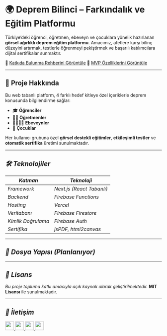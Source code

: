 # 🌍 Deprem Bilinci – Farkındalık ve Eğitim Platformu

Türkiye’deki öğrenci, öğretmen, ebeveyn ve çocuklara yönelik hazırlanan **görsel ağırlıklı deprem eğitim platformu**.
Amacımız, afetlere karşı bilinç düzeyini artırmak, testlerle öğrenmeyi pekiştirmek ve başarılı katılımcılara dijital sertifikalar sunmaktır.

🔗 [Katkıda Bulunma Rehberini Görüntüle](./KatkıdaBulunmaRehberi.md)
🔗 [MVP Özelliklerini Görüntüle](./MVP.md)


---

## 📌 Proje Hakkında

Bu web tabanlı platform, 4 farklı hedef kitleye özel içeriklerle deprem konusunda bilgilendirme sağlar:

* 🎓 **Öğrenciler**
* 👩‍🏫 **Öğretmenler**
* 👨‍👩‍👧‍👦 **Ebeveynler**
* 🧒 **Çocuklar**

Her kullanıcı grubuna özel **görsel destekli eğitimler**, **etkileşimli testler** ve **otomatik sertifika** üretimi sunulmaktadır.

---

## *🛠️ Teknolojiler*

| *Katman*           | *Teknoloji*               |
| ------------------ | ------------------------- |
| *Framework*        | *Next.js (React Tabanlı)* |
| *Backend*          | *Firebase Functions*      |
| *Hosting*          | *Vercel*        |
| *Veritabanı*       | *Firebase Firestore*      |
| *Kimlik Doğrulama* | *Firebase Auth*           |
| *Sertifika*        | *jsPDF, html2canvas*      |

---

  ## *📁 Dosya Yapısı (Planlanıyor)*

---

## *📜 Lisans*

*Bu proje topluma katkı amacıyla açık kaynak olarak geliştirilmektedir.*
**MIT Lisansı** ile sunulmaktadır.

---

## *📧 İletişim*
<div>
  <a href="https://www.instagram.com/hsd.ostimtech" target="_blank">
    <img src="https://img.shields.io/static/v1?message=Instagram&logo=instagram&label=&color=E4405F&logoColor=white&labelColor=&style=for-the-badge" height="28" />
  </a>
  <a href="https://www.medium.com/@hsd.ostimtech" target="_blank">
    <img src="https://img.shields.io/static/v1?message=Medium&logo=medium&label=&color=12100E&logoColor=white&labelColor=&style=for-the-badge" height="28" />
  </a>
  <a href="https://www.linkedin.com/company/hsd-ostimtech/posts/?feedView=all" target="_blank">
    <img src="https://img.shields.io/static/v1?message=LinkedIn&logo=linkedin&label=&color=0077B5&logoColor=white&labelColor=&style=for-the-badge" height="28" />
  </a>
  <a href="https://youtube.com/@hsdostimtech?si=Ke12CCj9nj0D0pU3" target="_blank">
    <img src="https://img.shields.io/static/v1?message=YouTube&logo=youtube&label=&color=FF0000&logoColor=white&labelColor=&style=for-the-badge" height="28" />
  </a>
</div>